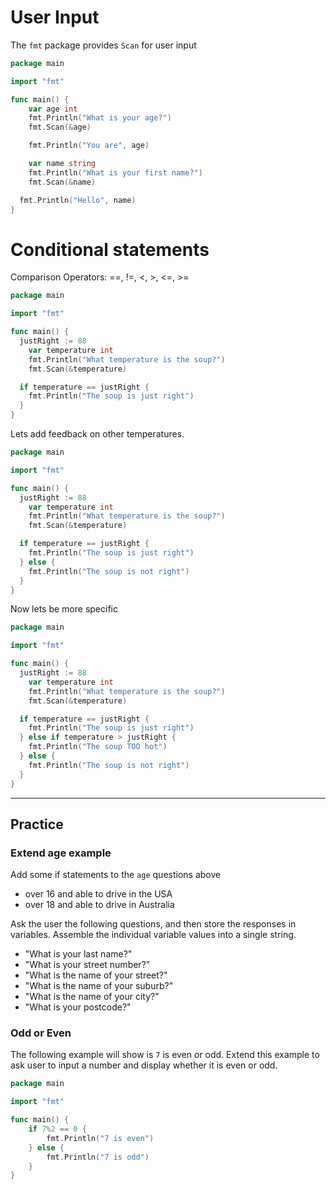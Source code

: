 

# User Input

The `fmt` package provides `Scan` for user input 

```go
package main

import "fmt"

func main() {
	var age int
	fmt.Println("What is your age?")
	fmt.Scan(&age)

	fmt.Println("You are", age)

	var name string
	fmt.Println("What is your first name?")
	fmt.Scan(&name)

  fmt.Println("Hello", name)
}
```


# Conditional statements

Comparison Operators: ==, !=, <, >, <=, >=


```go
package main

import "fmt"

func main() {
  justRight := 88
	var temperature int
	fmt.Println("What temperature is the soup?")
	fmt.Scan(&temperature)

  if temperature == justRight {
    fmt.Println("The soup is just right")
  }
}
```

Lets add feedback on other temperatures.

```go
package main

import "fmt"

func main() {
  justRight := 88
	var temperature int
	fmt.Println("What temperature is the soup?")
	fmt.Scan(&temperature)

  if temperature == justRight {
    fmt.Println("The soup is just right")
  } else {
    fmt.Println("The soup is not right")
  }
}
```

Now lets be more specific

```go
package main

import "fmt"

func main() {
  justRight := 88
	var temperature int
	fmt.Println("What temperature is the soup?")
	fmt.Scan(&temperature)

  if temperature == justRight {
    fmt.Println("The soup is just right")
  } else if temperature > justRight {
    fmt.Println("The soup TOO hot")
  } else {
    fmt.Println("The soup is not right")
  }
}
```

<hr>

## Practice

### Extend age example
Add some if statements to the `age` questions above
- over 16 and able to drive in the USA
- over 18 and able to drive in Australia

Ask the user the following questions, and then store the responses in variables. Assemble the individual variable values into a single string.
- "What is your last name?"
- "What is your street number?"
- "What is the name of your street?"
- "What is the name of your suburb?"
- "What is the name of your city?"
- "What is your postcode?"


### Odd or Even
The following example will show is `7` is even or odd. Extend this example to ask user to input a number and
display whether it is even or odd.

```go
package main

import "fmt"

func main() {
    if 7%2 == 0 {
        fmt.Println("7 is even")
    } else {
        fmt.Println("7 is odd")
    }
}
```